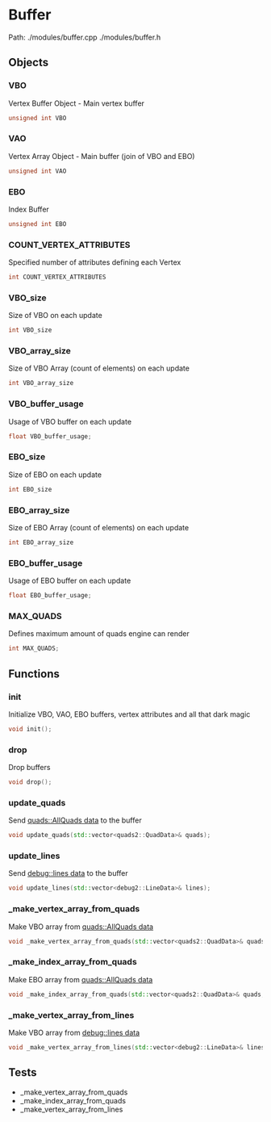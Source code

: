 # Buffer
Path: ./modules/buffer.cpp   ./modules/buffer.h


## Objects

### VBO
Vertex Buffer Object - Main vertex buffer
```c++
unsigned int VBO
```

### VAO
Vertex Array Object - Main buffer (join of VBO and EBO)
```c++
unsigned int VAO
```
### EBO
Index Buffer
```c++
unsigned int EBO
```

### COUNT_VERTEX_ATTRIBUTES
Specified number of attributes defining each Vertex
```c++
int COUNT_VERTEX_ATTRIBUTES
```

### VBO_size
Size of VBO on each update
```c++
int VBO_size
```

### VBO_array_size
Size of VBO Array (count of elements) on each update
```c++
int VBO_array_size
```

### VBO_buffer_usage
Usage of VBO buffer on each update
```c++
float VBO_buffer_usage;
```

### EBO_size
Size of EBO on each update
```c++
int EBO_size
```

### EBO_array_size
Size of EBO Array (count of elements) on each update
```c++
int EBO_array_size
```

### EBO_buffer_usage
Usage of EBO buffer on each update
```c++
float EBO_buffer_usage;
```

### MAX_QUADS
Defines maximum amount of quads engine can render
```c++
int MAX_QUADS;
```

## Functions
### init
Initialize VBO, VAO, EBO buffers, vertex attributes and all that dark magic
```c++
void init();
```
### drop
Drop buffers
```c++
void drop();
```
### update_quads
Send [quads::AllQuads data](quads.md#AllQuads) to the buffer
```c++
void update_quads(std::vector<quads2::QuadData>& quads);
```
### update_lines
Send [debug::lines data](debug.md#lines) to the buffer
```c++
void update_lines(std::vector<debug2::LineData>& lines);
```
### _make_vertex_array_from_quads
Make VBO array from [quads::AllQuads data](quads.md#AllQuads)
```c++
void _make_vertex_array_from_quads(std::vector<quads2::QuadData>& quads, float* arr);
```
### _make_index_array_from_quads
Make EBO array from [quads::AllQuads data](quads.md#AllQuads)
```c++
void _make_index_array_from_quads(std::vector<quads2::QuadData>& quads, unsigned int* arr);
```
### _make_vertex_array_from_lines
Make VBO array from [debug::lines data](debug.md#lines)
```c++
void _make_vertex_array_from_lines(std::vector<debug2::LineData>& lines, float* arr);
```


## Tests
- _make_vertex_array_from_quads
- _make_index_array_from_quads
- _make_vertex_array_from_lines
